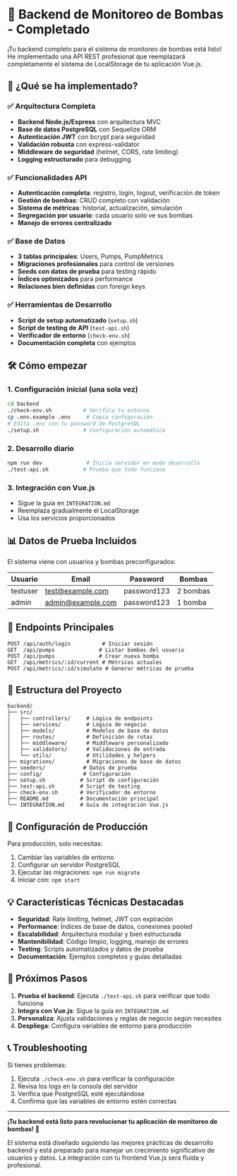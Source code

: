 # 🎉 Backend de Monitoreo de Bombas - Completado

¡Tu backend completo para el sistema de monitoreo de bombas está listo! He implementado una API REST profesional que reemplazará completamente el sistema de LocalStorage de tu aplicación Vue.js.

## 🚀 ¿Qué se ha implementado?

### ✅ Arquitectura Completa
- **Backend Node.js/Express** con arquitectura MVC
- **Base de datos PostgreSQL** con Sequelize ORM
- **Autenticación JWT** con bcrypt para seguridad
- **Validación robusta** con express-validator
- **Middleware de seguridad** (helmet, CORS, rate limiting)
- **Logging estructurado** para debugging

### ✅ Funcionalidades API
- **Autenticación completa**: registro, login, logout, verificación de token
- **Gestión de bombas**: CRUD completo con validación
- **Sistema de métricas**: historial, actualización, simulación
- **Segregación por usuario**: cada usuario solo ve sus bombas
- **Manejo de errores centralizado**

### ✅ Base de Datos
- **3 tablas principales**: Users, Pumps, PumpMetrics
- **Migraciones profesionales** para control de versiones
- **Seeds con datos de prueba** para testing rápido
- **Índices optimizados** para performance
- **Relaciones bien definidas** con foreign keys

### ✅ Herramientas de Desarrollo
- **Script de setup automatizado** (`setup.sh`)
- **Script de testing de API** (`test-api.sh`)
- **Verificador de entorno** (`check-env.sh`)
- **Documentación completa** con ejemplos

## 🛠️ Cómo empezar

### 1. Configuración inicial (una sola vez)
```bash
cd backend
./check-env.sh          # Verifica tu entorno
cp .env.example .env     # Copia configuración
# Edita .env con tu password de PostgreSQL
./setup.sh              # Configuración automática
```

### 2. Desarrollo diario
```bash
npm run dev              # Inicia servidor en modo desarrollo
./test-api.sh           # Prueba que todo funciona
```

### 3. Integración con Vue.js
- Sigue la guía en `INTEGRATION.md`
- Reemplaza gradualmente el LocalStorage
- Usa los servicios proporcionados

## 📊 Datos de Prueba Incluidos

El sistema viene con usuarios y bombas preconfigurados:

| Usuario | Email | Password | Bombas |
|---------|-------|----------|--------|
| testuser | test@example.com | password123 | 2 bombas |
| admin | admin@example.com | password123 | 1 bomba |

## 🔗 Endpoints Principales

```
POST /api/auth/login          # Iniciar sesión
GET  /api/pumps              # Listar bombas del usuario
POST /api/pumps              # Crear nueva bomba
GET  /api/metrics/:id/current # Métricas actuales
POST /api/metrics/:id/simulate # Generar métricas de prueba
```

## 📁 Estructura del Proyecto

```
backend/
├── src/
│   ├── controllers/     # Lógica de endpoints
│   ├── services/        # Lógica de negocio
│   ├── models/          # Modelos de base de datos
│   ├── routes/          # Definición de rutas
│   ├── middleware/      # Middleware personalizado
│   ├── validators/      # Validaciones de entrada
│   └── utils/           # Utilidades y helpers
├── migrations/          # Migraciones de base de datos
├── seeders/            # Datos de prueba
├── config/             # Configuración
├── setup.sh           # Script de configuración
├── test-api.sh        # Script de testing
├── check-env.sh       # Verificador de entorno
├── README.md          # Documentación principal
└── INTEGRATION.md     # Guía de integración Vue.js
```

## 🔧 Configuración de Producción

Para producción, solo necesitas:
1. Cambiar las variables de entorno
2. Configurar un servidor PostgreSQL
3. Ejecutar las migraciones: `npm run migrate`
4. Iniciar con: `npm start`

## 💡 Características Técnicas Destacadas

- **Seguridad**: Rate limiting, helmet, JWT con expiración
- **Performance**: Índices de base de datos, conexiones pooled
- **Escalabilidad**: Arquitectura modular y bien estructurada
- **Mantenibilidad**: Código limpio, logging, manejo de errores
- **Testing**: Scripts automatizados y datos de prueba
- **Documentación**: Ejemplos completos y guías detalladas

## 🎯 Próximos Pasos

1. **Prueba el backend**: Ejecuta `./test-api.sh` para verificar que todo funciona
2. **Integra con Vue.js**: Sigue la guía en `INTEGRATION.md`
3. **Personaliza**: Ajusta validaciones y reglas de negocio según necesites
4. **Despliega**: Configura variables de entorno para producción

## 📞 Troubleshooting

Si tienes problemas:
1. Ejecuta `./check-env.sh` para verificar la configuración
2. Revisa los logs en la consola del servidor
3. Verifica que PostgreSQL esté ejecutándose
4. Confirma que las variables de entorno estén correctas

---

**¡Tu backend está listo para revolucionar tu aplicación de monitoreo de bombas! 🚀**

El sistema está diseñado siguiendo las mejores prácticas de desarrollo backend y está preparado para manejar un crecimiento significativo de usuarios y datos. La integración con tu frontend Vue.js será fluida y profesional.
